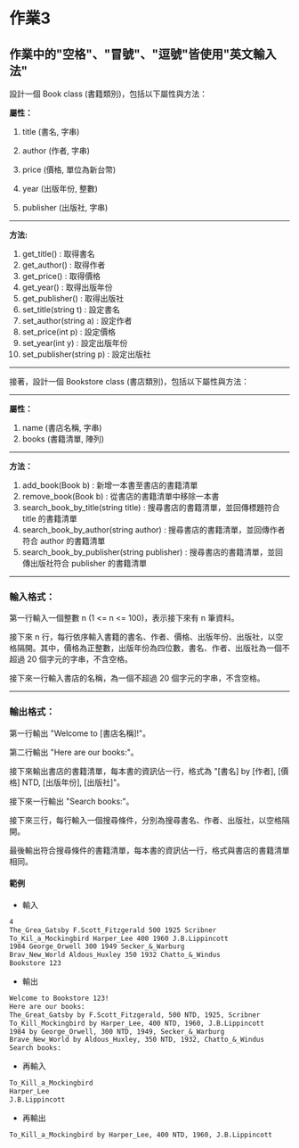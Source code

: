 # 作業3

## 作業中的"空格"、"冒號"、"逗號"皆使用"英文輸入法"

設計一個 Book class (書籍類別)，包括以下屬性與方法：

**屬性：**
1. title (書名, 字串)

2. author (作者, 字串)

3. price (價格, 單位為新台幣)

4. year (出版年份, 整數)

5. publisher (出版社, 字串)

---

**方法:**


1. get_title() : 取得書名
2. get_author() : 取得作者
3. get_price() : 取得價格
4. get_year() : 取得出版年份
5. get_publisher() : 取得出版社
6. set_title(string t) : 設定書名
7. set_author(string a) : 設定作者
8. set_price(int p) : 設定價格
9. set_year(int y) : 設定出版年份
10. set_publisher(string p) : 設定出版社

---

接著，設計一個 Bookstore class (書店類別)，包括以下屬性與方法：

---

**屬性：**

1. name (書店名稱, 字串)
2. books (書籍清單, 陣列)

---

**方法：**


1. add_book(Book b) : 新增一本書至書店的書籍清單
2. remove_book(Book b) : 從書店的書籍清單中移除一本書
3. search_book_by_title(string title) : 搜尋書店的書籍清單，並回傳標題符合 title 的書籍清單
4. search_book_by_author(string author) : 搜尋書店的書籍清單，並回傳作者符合 author 的書籍清單
5. search_book_by_publisher(string publisher) : 搜尋書店的書籍清單，並回傳出版社符合 publisher 的書籍清單

---

### 輸入格式：

第一行輸入一個整數 n (1 <= n <= 100)，表示接下來有 n 筆資料。

接下來 n 行，每行依序輸入書籍的書名、作者、價格、出版年份、出版社，以空格隔開。其中，價格為正整數，出版年份為四位數，書名、作者、出版社為一個不超過 20 個字元的字串，不含空格。

接下來一行輸入書店的名稱，為一個不超過 20 個字元的字串，不含空格。

---

### 輸出格式：
第一行輸出 "Welcome to [書店名稱]!"。

第二行輸出 "Here are our books:"。

接下來輸出書店的書籍清單，每本書的資訊佔一行，格式為 "[書名] by [作者], [價格] NTD, [出版年份], [出版社]"。

接下來一行輸出 "Search books:"。

接下來三行，每行輸入一個搜尋條件，分別為搜尋書名、作者、出版社，以空格隔開。

最後輸出符合搜尋條件的書籍清單，每本書的資訊佔一行，格式與書店的書籍清單相同。



#### 範例

- 輸入
```md
4
The_Grea_Gatsby F.Scott_Fitzgerald 500 1925 Scribner
To_Kil_a_Mockingbird Harper_Lee 400 1960 J.B.Lippincott
1984 George_Orwell 300 1949 Secker_&_Warburg
Brav_New_World Aldous_Huxley 350 1932 Chatto_&_Windus
Bookstore 123
```
- 輸出

```md
Welcome to Bookstore 123!
Here are our books:
The_Great_Gatsby by F.Scott_Fitzgerald, 500 NTD, 1925, Scribner
To_Kill_Mockingbird by Harper_Lee, 400 NTD, 1960, J.B.Lippincott
1984 by George_Orwell, 300 NTD, 1949, Secker_&_Warburg
Brave_New_World by Aldous_Huxley, 350 NTD, 1932, Chatto_&_Windus
Search books:
```
- 再輸入
```md
To_Kill_a_Mockingbird
Harper_Lee
J.B.Lippincott
```
- 再輸出
```md
To_Kill_a_Mockingbird by Harper_Lee, 400 NTD, 1960, J.B.Lippincott
```

